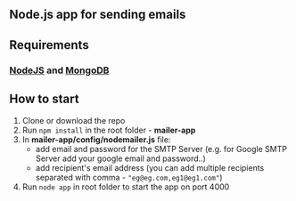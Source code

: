 ## Node.js app for sending emails

## Requirements
### [NodeJS](https://nodejs.org/en/) and [MongoDB](https://www.mongodb.com/download-center/community)

## How to start

1. Clone or download the repo
2. Run ` npm install ` in the root folder - **mailer-app**
3. In **mailer-app/config/nodemailer.js** file:
   - add email and password for the SMTP Server (e.g. for Google SMTP Server add your google email and password..)
   - add recipient's email address (you can add multiple recipients separated with comma - ` "eg@eg.com,eg1@eg1.com" `)
4. Run ` node app ` in root folder to start the app on port 4000

